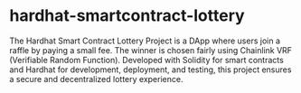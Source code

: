 # hardhat-smartcontract-lottery
The Hardhat Smart Contract Lottery Project is a DApp where users join a raffle by paying a small fee. The winner is chosen fairly using Chainlink VRF (Verifiable Random Function). Developed with Solidity for smart contracts and Hardhat for development, deployment, and testing, this project ensures a secure and decentralized lottery experience.
